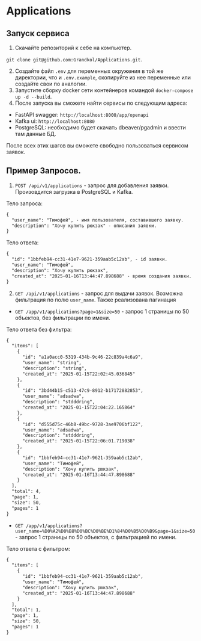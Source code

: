 # Applications

## Запуск сервиса

1. Cкачайте репозиторий к себе на компьютер.

`git clone git@github.com:Grandkol/Applications.git`.

2. Создайте файл `.env` для переменных окружения в той же директории, что и `.env.example`, скопируйте из нее переменные или создайте свои по аналогии.
3. Запустите сборку docker сети контейнеров командой `docker-compose up -d --build`.
4. После запуска вы сможете найти сервисы по следующим адреса:
- FastAPI swagger: `http://localhost:8000/app/openapi`
- Kafka ui: `http://localhost:8080`
- PostgreSQL: необходимо будет скачать dbeaver/pgadmin и ввести там данные БД.

После всех этих шагов вы сможете свободно пользоваться сервисом заявок.

## Пример Запросов.

1. `POST /api/v1/applications` - запрос для добавления заявки. Произовдится загрузка в PostgreSQL и Kafka.

Тело запроса:
```html
{
  "user_name": "Тимофей", - имя пользователя, составившего заявку.
  "description": "Хочу купить рюкзак" - описания заявки.
}

```
Тело ответа:
```html
{
  "id": "1bbfeb94-cc31-41e7-9621-359aab5c12ab", - id заявки.
  "user_name": "Тимофей",
  "description": "Хочу купить рюкзак",
  "created_at": "2025-01-16T13:44:47.898688" - время создания заявки.
}

```

2. `GET /api/v1/applications` - запрос для выдачи заявок. Возможна фильтрация по полю `user_name`. Также реализована пагинация

 - `GET /app/v1/applications?page=1&size=50` - запрос 1 страницы по 50 объектов, без фильтрации по имени.

Тело ответа без фильтра:
```html
{
  "items": [
    {
      "id": "a1a0acc0-5319-434b-9c46-22c839a4c6a9",
      "user_name": "string",
      "description": "string",
      "created_at": "2025-01-15T22:02:45.036845"
    },
    {
      "id": "3bd44b15-c513-47c9-8912-b17172882853",
      "user_name": "adsadwa",
      "description": "stdddring",
      "created_at": "2025-01-15T22:04:22.165864"
    },
    {
      "id": "d555d75c-46b8-49bc-9728-3ae9706bf122",
      "user_name": "adsadwa",
      "description": "stdddring",
      "created_at": "2025-01-15T22:06:01.719038"
    },
    {
      "id": "1bbfeb94-cc31-41e7-9621-359aab5c12ab",
      "user_name": "Тимофей",
      "description": "Хочу купить рюкзак",
      "created_at": "2025-01-16T13:44:47.898688"
    }
  ],
  "total": 4,
  "page": 1,
  "size": 50,
  "pages": 1
}

```

 - `GET /app/v1/applications?user_name=%D0%A2%D0%B8%D0%BC%D0%BE%D1%84%D0%B5%D0%B9&page=1&size=50` - запрос 1 страницы по 50 объектов, с фильтрацией по имени.

Тело ответа с фильтром:
```html
{
  "items": [
    {
      "id": "1bbfeb94-cc31-41e7-9621-359aab5c12ab",
      "user_name": "Тимофей",
      "description": "Хочу купить рюкзак",
      "created_at": "2025-01-16T13:44:47.898688"
    }
  ],
  "total": 1,
  "page": 1,
  "size": 50,
  "pages": 1
}

```
